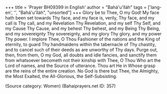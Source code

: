 +++
title = 'Prayer BH09399 in English'
author = "Bahá'u'lláh"
tags = ['lang-en', '', "Bahá'u'lláh", "unsorted"]
+++
Glory be to Thee, O my God!  My face hath been set towards Thy face, and my face is, verily, Thy face, and my call is Thy call, and my Revelation Thy Revelation, and my self Thy Self, and my Cause Thy Cause, and my behest Thy behest, and my Being Thy Being, and my sovereignty Thy sovereignty, and my glory Thy glory, and my power Thy power.
I implore Thee, O Thou Fashioner of the nations and the King of eternity, to guard Thy handmaidens within the tabernacle of Thy chastity, and to cancel such of their deeds as are unworthy of Thy days.  Purge out, then, from them, O my God, all doubts and idle fancies, and sanctify them from whatsoever becometh not their kinship with Thee, O Thou Who art the Lord of names, and the Source of utterance.  Thou art He in Whose grasp are the reins of the entire creation.
No God is there but Thee, the Almighty, the Most Exalted, the All-Glorious, the Self-Subsisting.

(Source category: Women)
(Bahaiprayers.net ID: 357)
